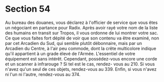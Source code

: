 # Section 54

Au bureau des douanes, vous déclarez à l'officier de service que 
vous êtes un négociant en partance pour Radix. Après avoir rayé 
votre nom de la liste des humains en transit sur Tropos, il vous 
ordonne de lui montrer votre sac. Ce que vous faites fort dépité 
de voir que son contenu va être examiné, non par cet Arcadien du 
Sud, qui semble plutôt débonnaire, mais par un Arcadien du 
Centre, à l'air peu commode, dont la crête multicolore indique 
qu'il appartient à un grade élevé de l'Armée. L'essentiel de votre 
équipement est sans intérêt. Cependant, possédez-vous encore 
une corde et un scanner à infrarouge ? Si tel est le cas, rendez-
vous au 210. Si vous n'avez qu'un seul de ces objets, rendez-vous 
au 339. Enfin, si vous n'avez ni l'un ni l'autre, rendez-vous au 
374.